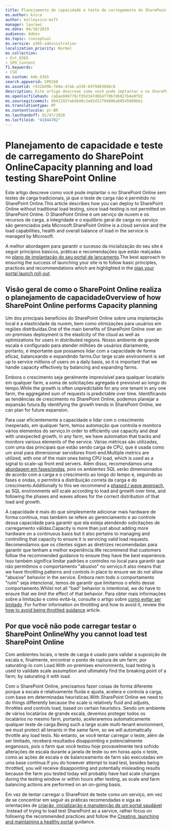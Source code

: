 ```yaml
---
title: Planejamento de capacidade e teste de carregamento do SharePoint Online
ms.author: kvice
author: kelleyvice-msft
manager: laurawi
ms.date: 04/10/2019
audience: Admin
ms.topic: conceptual
ms.service: o365-administration
localization_priority: Normal
ms.collection:
- Ent_O365
- SPO_Content
f1.keywords:
- CSH
ms.custom: Adm_O365
search.appverid: SPO160
ms.assetid: c932bd9b-fb9a-47ab-a330-6979d03688c0
description: Este artigo descreve como você pode implantar o no SharePoint Online sem executar testes de carga tradicionais, pois ele não é permitido.
ms.openlocfilehash: ca0ae008778cfd5d347d8b4f78b7db927b4e8f82
ms.sourcegitcommit: 99411927abdb40c2e82d2279489ba60545989bb1
ms.translationtype: MT
ms.contentlocale: pt-BR
ms.lasthandoff: 02/07/2020
ms.locfileid: "41844702"
---
```

# <a name="capacity-planning-and-load-testing-sharepoint-online"></a><span data-ttu-id="4d3cc-103">Planejamento de capacidade e teste de carregamento do SharePoint Online</span><span class="sxs-lookup"><span data-stu-id="4d3cc-103">Capacity planning and load testing SharePoint Online</span></span>
<span data-ttu-id="4d3cc-104">Este artigo descreve como você pode implantar o no SharePoint Online sem testes de carga tradicionais, já que o teste de carga não é permitido no SharePoint Online.</span><span class="sxs-lookup"><span data-stu-id="4d3cc-104">This article describes how you can deploy to SharePoint Online without traditional load testing, since load-testing is not permitted on SharePoint Online.</span></span> <span data-ttu-id="4d3cc-105">O SharePoint Online é um serviço de nuvem e os recursos de carga, a integridade e o equilíbrio geral de carga no serviço são gerenciados pela Microsoft.</span><span class="sxs-lookup"><span data-stu-id="4d3cc-105">SharePoint Online is a cloud service and the load capabilities, health and overall balance of load in the service is managed by Microsoft.</span></span>
  
<span data-ttu-id="4d3cc-106">A melhor abordagem para garantir o sucesso da inicialização do seu site é seguir princípios básicos, práticas e recomendações que estão realçadas no [plano de implantação do seu portal de lançamento](https://docs.microsoft.com/office365/enterprise/planportallaunchroll-out).</span><span class="sxs-lookup"><span data-stu-id="4d3cc-106">The best approach to ensuring the success of launching your site is to follow basic principles, practices and recommendations which are highlighted in the [plan your portal launch roll-out](https://docs.microsoft.com/office365/enterprise/planportallaunchroll-out).</span></span>

## <a name="overview-of-how-sharepoint-online-performs-capacity-planning"></a><span data-ttu-id="4d3cc-107">Visão geral de como o SharePoint Online realiza o planejamento de capacidade</span><span class="sxs-lookup"><span data-stu-id="4d3cc-107">Overview of how SharePoint Online performs Capacity planning</span></span> 
<span data-ttu-id="4d3cc-108">Um dos principais benefícios do SharePoint Online sobre uma implantação local é a elasticidade da nuvem, bem como otimizações para usuários em regiões distribuídas.</span><span class="sxs-lookup"><span data-stu-id="4d3cc-108">One of the main benefits of SharePoint Online over an on-premises deployment is the elasticity of the cloud as well as optimizations for users in distributed regions.</span></span> <span data-ttu-id="4d3cc-109">Nosso ambiente de grande escala é configurado para atender milhões de usuários diariamente, portanto, é importante que possamos lidar com a capacidade de forma eficaz, balanceando e expandindo farms.</span><span class="sxs-lookup"><span data-stu-id="4d3cc-109">Our large scale environment is set up to service millions of users on a daily basis, so it is important that we handle capacity effectively by balancing and expanding farms.</span></span>
  
<span data-ttu-id="4d3cc-110">Embora o crescimento seja geralmente imprevisível para qualquer locatário em qualquer farm, a soma de solicitações agregada é previsível ao longo do tempo.</span><span class="sxs-lookup"><span data-stu-id="4d3cc-110">While the growth is often unpredictable for any one tenant in any one farm, the aggregated sum of requests is predictable over time.</span></span> <span data-ttu-id="4d3cc-111">Identificando as tendências de crescimento no SharePoint Online, podemos planejar a expansão futura.</span><span class="sxs-lookup"><span data-stu-id="4d3cc-111">By identifying the growth trends in SharePoint Online, we can plan for future expansion.</span></span>
  
<span data-ttu-id="4d3cc-112">Para usar eficientemente a capacidade e lidar com o crescimento inesperado, em qualquer farm, temos automação que controla e monitora vários elementos do serviço.</span><span class="sxs-lookup"><span data-stu-id="4d3cc-112">In order to efficiently use capacity and deal with unexpected growth, in any farm, we have automation that tracks and monitors various elements of the service.</span></span> <span data-ttu-id="4d3cc-113">Várias métricas são utilizadas, com uma das principais que estão sendo carga de CPU, que é usada como um sinal para dimensionar servidores front-end.</span><span class="sxs-lookup"><span data-stu-id="4d3cc-113">Multiple metrics are utilized, with one of the main ones being CPU load, which is used as a signal to scale-up front end servers.</span></span> <span data-ttu-id="4d3cc-114">Além disso, recomendamos uma [abordagem em fases/ondas](https://docs.microsoft.com/office365/enterprise/planportallaunchroll-out), pois os ambientes SQL serão dimensionados de acordo com a carga e o crescimento ao longo do tempo e, seguindo as fases e ondas, o permitirá a distribuição correta da carga e do crescimento.</span><span class="sxs-lookup"><span data-stu-id="4d3cc-114">Additionally to this we recommend a [phased / wave approach](https://docs.microsoft.com/office365/enterprise/planportallaunchroll-out), as SQL environments will scale according to load and growth over time, and following the phases and waves allows for the correct distribution of that load and growth.</span></span> 

<span data-ttu-id="4d3cc-115">A capacidade é mais do que simplesmente adicionar mais hardware de forma contínua, mas também se refere ao gerenciamento e ao controle dessa capacidade para garantir que ela esteja atendendo solicitações de carregamento válidas.</span><span class="sxs-lookup"><span data-stu-id="4d3cc-115">Capacity is more than just about adding more hardware on a continuous basis but it also pertains to managing and controlling that capacity to ensure it is servicing valid load requests.</span></span> <span data-ttu-id="4d3cc-116">Recomendamos que os clientes sigam as diretrizes recomendadas para garantir que tenham a melhor experiência.</span><span class="sxs-lookup"><span data-stu-id="4d3cc-116">We recommend that customers follow the recommended guidance to ensure they have the best experience.</span></span> <span data-ttu-id="4d3cc-117">Isso também significa limitar padrões e controles no local para garantir que não permitimos o comportamento "abusivo" no serviço.</span><span class="sxs-lookup"><span data-stu-id="4d3cc-117">It also means that we have throttling patterns and controls in place to ensure we do not allow "abusive" behavior in the service.</span></span> <span data-ttu-id="4d3cc-118">Embora nem todo o comportamento "ruim" seja intencional, temos de garantir que limitamos o efeito desse comportamento.</span><span class="sxs-lookup"><span data-stu-id="4d3cc-118">Whilst not all "bad" behavior is intentional, we do have to ensure that we limit the effect of that behavior.</span></span> <span data-ttu-id="4d3cc-119">Para obter mais informações sobre a limitação e como evitá-la, consulte o artigo sobre [como evitar ser limitado](https://docs.microsoft.com/sharepoint/dev/general-development/how-to-avoid-getting-throttled-or-blocked-in-sharepoint-online) .</span><span class="sxs-lookup"><span data-stu-id="4d3cc-119">For further information on throttling and how to avoid it, review the [how to avoid being throttled guidance](https://docs.microsoft.com/sharepoint/dev/general-development/how-to-avoid-getting-throttled-or-blocked-in-sharepoint-online) article.</span></span>

## <a name="why-you-cannot-load-test-sharepoint-online"></a><span data-ttu-id="4d3cc-120">Por que você não pode carregar testar o SharePoint Online</span><span class="sxs-lookup"><span data-stu-id="4d3cc-120">Why you cannot load test SharePoint Online</span></span>
<span data-ttu-id="4d3cc-121">Com ambientes locais, o teste de carga é usado para validar a suposição de escala e, finalmente, encontrar o ponto de ruptura de um farm; por saturating-lo com Load.</span><span class="sxs-lookup"><span data-stu-id="4d3cc-121">With on-premises environments, load testing is used to validate scale assumption and ultimately find the breaking point of a farm; by saturating it with load.</span></span> 

<span data-ttu-id="4d3cc-122">Com o SharePoint Online, precisamos fazer coisas de forma diferente porque a escala é relativamente fluida e ajusta, acelera e controla a carga, com base em determinadas heurísticas.</span><span class="sxs-lookup"><span data-stu-id="4d3cc-122">With SharePoint Online we need to do things differently because the scale is relatively fluid and adjusts, throttles and controls load, based on certain heuristics.</span></span> <span data-ttu-id="4d3cc-123">Sendo um ambiente de vários locatários de grande escala, devemos proteger todos os locatários no mesmo farm, portanto, aceleraremos automaticamente qualquer teste de carga.</span><span class="sxs-lookup"><span data-stu-id="4d3cc-123">Being such a large scale multi-tenant environment, we must protect all tenants in the same farm, so we will automatically throttle any load tests.</span></span> <span data-ttu-id="4d3cc-124">No entanto, se você tentar carregar o teste, além de ser limitado, receberá resultados disappointing e potencialmente enganosos, pois o farm que você testou hoje provavelmente terá sofrido alterações de escala durante a janela de teste ou em horas após o teste, como as ações de escala e de balanceamento de farm são executadas em uma base contínua.</span><span class="sxs-lookup"><span data-stu-id="4d3cc-124">If you do however attempt to load test, besides being throttled, you will receive disappointing and potentially misleading results because the farm you tested today will probably have had scale changes during the testing window or within hours after testing, as scale and farm balancing actions are performed on an on-going basis.</span></span>

<span data-ttu-id="4d3cc-125">Em vez de tentar carregar o SharePoint de teste como um serviço, em vez de se concentrar em seguir as práticas recomendadas e siga as orientações de [criação, inicialização e manutenção de um portal saudável](https://go.microsoft.com/fwlink/?linkid=2105838) .</span><span class="sxs-lookup"><span data-stu-id="4d3cc-125">Instead of trying to load test SharePoint as a service, rather focus on following the recommended practices and follow the [Creating, launching and maintaining a healthy portal](https://go.microsoft.com/fwlink/?linkid=2105838) guidance.</span></span>
